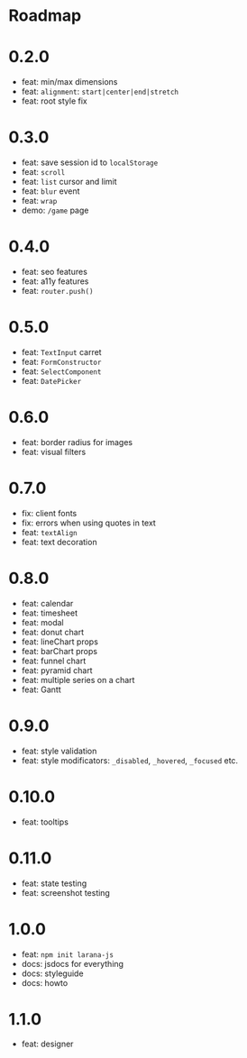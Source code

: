 # Roadmap

# 0.2.0

- feat: min/max dimensions
- feat: `alignment`: `start|center|end|stretch`
- feat: root style fix

# 0.3.0

- feat: save session id to `localStorage`
- feat: `scroll`
- feat: `list` cursor and limit
- feat: `blur` event
- feat: `wrap`
- demo: `/game` page

# 0.4.0

- feat: seo features
- feat: a11y features
- feat: `router.push()`

# 0.5.0

- feat: `TextInput` carret
- feat: `FormConstructor`
- feat: `SelectComponent`
- feat: `DatePicker`

# 0.6.0

- feat: border radius for images
- feat: visual filters

# 0.7.0

- fix: client fonts
- fix: errors when using quotes in text
- feat: `textAlign`
- feat: text decoration

# 0.8.0

- feat: calendar
- feat: timesheet
- feat: modal
- feat: donut chart
- feat: lineChart props
- feat: barChart props
- feat: funnel chart
- feat: pyramid chart
- feat: multiple series on a chart
- feat: Gantt

# 0.9.0

- feat: style validation
- feat: style modificators: `_disabled`, `_hovered`, `_focused` etc.

# 0.10.0

- feat: tooltips

# 0.11.0

- feat: state testing
- feat: screenshot testing

# 1.0.0

- feat: `npm init larana-js`
- docs: jsdocs for everything
- docs: styleguide
- docs: howto

# 1.1.0

- feat: designer
